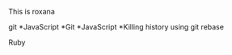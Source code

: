 This is roxana

git *JavaScript
*Git
*JavaScript
*Killing history using git rebase


























Ruby









